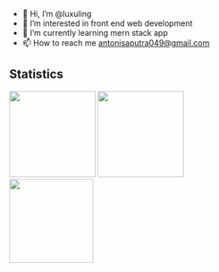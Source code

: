 - 👋 Hi, I’m @luxuling
- 👀 I’m interested in front end web development
- 🌱 I’m currently learning mern stack app
- 📫 How to reach me antonisaputra049@gmail.com

## Statistics

<div>
  <a href="https://github.com/luxuling?tab=repositories&q=&type=&language=&sort=stargazers"><img height="154" src="https://github-readme-stats.vercel.app/api?username=luxuling&show_icons=true&theme=react&count_private=true&hide=contribs" /></a>
  <img height="154" src="https://github-readme-stats.vercel.app/api/top-langs/?username=luxuling&layout=compact&theme=react&hide=php&langs_count=6" />
</div
<a href="https://wakatime.com/@lixuling"><img height="150" src="https://github-readme-stats.vercel.app/api/wakatime?username=lixuling&layout=compact&theme=react&langs_count=6" /></a>
